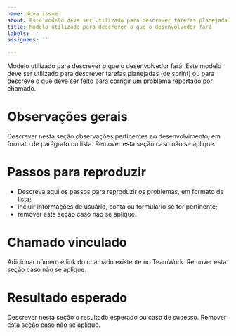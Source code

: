 ```yaml
---
name: Nova issue
about: Este modelo deve ser utilizado para descrever tarefas planejadas (de sprint) ou para descreve o que deve ser feito para corrigir um problema reportado por chamado.
title: Modelo utilizado para descrever o que o desenvolvedor fará
labels: ''
assignees: ''

---
```


Modelo utilizado para descrever o que o desenvolvedor fará. Este modelo deve ser utilizado para descrever tarefas planejadas (de sprint) ou para descreve o que deve ser feito para corrigir um problema reportado por chamado.

# Observações gerais
Descrever nesta seção observações pertinentes ao desenvolvimento, em formato de parágrafo ou lista.
Remover esta seção caso não se aplique.

# Passos para reproduzir
 - Descreva aqui os passos para reproduzir os problemas, em formato de lista;
 - incluir informações de usuário, conta ou formulário se for pertinente;
 - remover esta seção caso não se aplique.

# Chamado vinculado
Adicionar número e link do chamado existente no TeamWork.
Remover esta seção caso não se aplique.

# Resultado esperado
Descrever nesta seção o resultado esperado ou caso de sucesso.
Remover esta seção caso não se aplique.